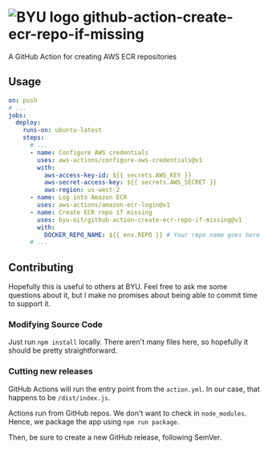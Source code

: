 # ![BYU logo](https://www.hscripts.com/freeimages/logos/university-logos/byu/byu-logo-clipart-128.gif) github-action-create-ecr-repo-if-missing
A GitHub Action for creating AWS ECR repositories

## Usage

```yaml
on: push
# ...
jobs:
  deploy:
    runs-on: ubuntu-latest
    steps:
      # ...
      - name: Configure AWS credentials
        uses: aws-actions/configure-aws-credentials@v1
        with:
          aws-access-key-id: ${{ secrets.AWS_KEY }}
          aws-secret-access-key: ${{ secrets.AWS_SECRET }}
          aws-region: us-west-2
      - name: Log into Amazon ECR
        uses: aws-actions/amazon-ecr-login@v1
      - name: Create ECR repo if missing
        uses: byu-oit/github-action-create-ecr-repo-if-missing@v1
        with:
          DOCKER_REPO_NAME: ${{ env.REPO }} # Your repo name goes here
      # ...
```

## Contributing
Hopefully this is useful to others at BYU. Feel free to ask me some questions about it, but I make no promises about being able to commit time to support it.

### Modifying Source Code

Just run `npm install` locally. There aren't many files here, so hopefully it should be pretty straightforward.

### Cutting new releases

GitHub Actions will run the entry point from the `action.yml`. In our case, that happens to be `/dist/index.js`.

Actions run from GitHub repos. We don't want to check in `node_modules`. Hence, we package the app using `npm run package`.

Then, be sure to create a new GitHub release, following SemVer.

